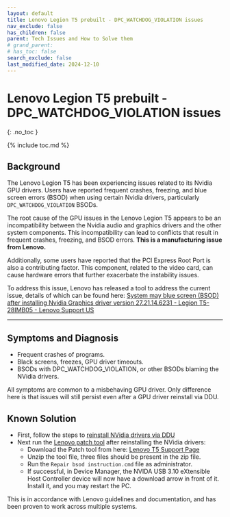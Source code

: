 ```yaml
---
layout: default
title: Lenovo Legion T5 prebuilt - DPC_WATCHDOG_VIOLATION issues
nav_exclude: false
has_children: false
parent: Tech Issues and How to Solve them
# grand_parent: 
# has_toc: false
search_exclude: false
last_modified_date: 2024-12-10
---
```

# Lenovo Legion T5 prebuilt - DPC_WATCHDOG_VIOLATION issues
{: .no_toc }

{% include toc.md %}

## Background

The Lenovo Legion T5 has been experiencing issues related to its Nvidia GPU drivers. Users have reported frequent crashes, freezing, and blue screen errors (BSOD) when using certain Nvidia drivers, particularly `DPC_WATCHDOG_VIOLATION` BSODs.

The root cause of the GPU issues in the Lenovo Legion T5 appears to be an incompatibility between the Nvidia audio and graphics drivers and the other system components. This incompatibility can lead to conflicts that result in frequent crashes, freezing, and BSOD errors. **This is a manufacturing issue from Lenovo.**

Additionally, some users have reported that the PCI Express Root Port is also a contributing factor. This component, related to the video card, can cause hardware errors that further exacerbate the instability issues.

To address this issue, Lenovo has released a tool to address the current issue, details of which can be found here: [System may blue screen (BSOD) after installing Nvidia Graphics driver version 27.21.14.6231 - Legion T5-28IMB05 - Lenovo Support US](https://support.lenovo.com/us/en/solutions/ht513793-system-may-blue-screen-bsod-after-installing-nvidia-graphics-driver-version-2721146231-legion-t5-28imb05)

---

## Symptoms and Diagnosis

- Frequent crashes of programs.
- Black screens, freezes, GPU driver timeouts.
- BSODs with DPC_WATCHDOG_VIOLATION, or other BSODs blaming the NVidia drivers.

All symptoms are common to a misbehaving GPU driver. Only difference here is that issues will still persist even after a GPU driver reinstall via DDU.

## Known Solution

- First, follow the steps to [reinstall NVidia drivers via DDU](https://rtech.support/docs/factoids/ddu.html)
- Next run the [Lenovo patch tool](https://support.lenovo.com/us/en/solutions/ht513793-system-may-blue-screen-bsod-after-installing-nvidia-graphics-driver-version-2721146231-legion-t5-28imb05) after reinstalling the NVidia drivers:
	- Download the Patch tool from here: [Lenovo T5 Support Page](https://pcsupport.lenovo.com/us/en/products/desktops-and-all-in-ones/legion-series/legion-t5-28imb05/downloads/driver-list/component?name=Patch)
	- Unzip the tool file, three files should be present in the zip file.
	- Run the `Repair bsod instruction.cmd` file as administrator.
	- If successful, in Device Manager, the NVIDA USB 3.10 eXtensible Host Controller device will now have a download arrow in front of it. Install it, and you may restart the PC.

This is in accordance with Lenovo guidelines and documentation, and has been proven to work across multiple systems.